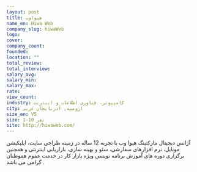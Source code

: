 ```yaml
---
layout: post
title: هیواوب
name_en: Hiwa Web
company_slug: hiwaWeb
logo: 
cover: 
company_count:
founded:
location: ""
total_review: 
total_interview: 
salary_avg: 
salary_min: 
salary_max: 
rate: 
view_count: 
industry: کامپیوتر، فناوری اطلاعات و اینترنت
city: ارومیه, آذربایجان غربی
size_en: VS
size: 1-10 نفر
site: http://hiwaweb.com/
---
```


آژانس دیجیتال مارکتینگ هیوا وب با تجربه 12 ساله در زمینه طراحی سایت، اپلیکیشن موبایل، نرم افزارهای سفارشی، سئو و بهینه سازی، بازاریابی اینترنتی و همچنین برگزاری دوره های آموزش برنامه نویسی ویژه بازار کار در خدمت عموم هموطنان گرامی می باشد .
